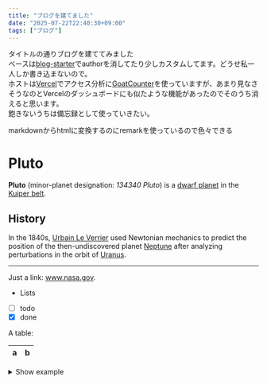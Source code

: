 ```yaml
---
title: "ブログを建てました"
date: "2025-07-22T22:40:30+09:00"
tags: ["ブログ"]
---
```


タイトルの通りブログを建ててみました  
ベースは[blog-starter](https://github.com/vercel/next.js/tree/canary/examples/blog-starter)でauthorを消してたり少しカスタムしてます。どうせ私一人しか書き込まないので。  
ホストは[Vercel](https://vercel.com/)でアクセス分析に[GoatCounter](https://goatcounter.com/)を使っていますが、あまり見なさそうなのとVercelのダッシュボードにも似たような機能があったのでそのうち消えると思います。  
飽きないうちは備忘録として使っていきたい。  
  
markdownからhtmlに変換するのにremarkを使っているので色々できる  
# Pluto

**Pluto** (minor-planet designation: *134340 Pluto*)
is a
[dwarf planet](https://en.wikipedia.org/wiki/Dwarf_planet)
in the
[Kuiper belt](https://en.wikipedia.org/wiki/Kuiper_belt).

## History

In the 1840s,
[Urbain Le Verrier](https://wikipedia.org/wiki/Urbain_Le_Verrier)
used Newtonian mechanics to predict the position of the
then-undiscovered planet
[Neptune](https://wikipedia.org/wiki/Neptune)
after analyzing perturbations in the orbit of
[Uranus](https://wikipedia.org/wiki/Uranus).

***

Just a link: www.nasa.gov.

* Lists
* [ ] todo
* [x] done

A table:

| a | b |
| - | - |

<details><summary>Show example</summary>

```js
console.log('Hi pluto!')
```

</details>
